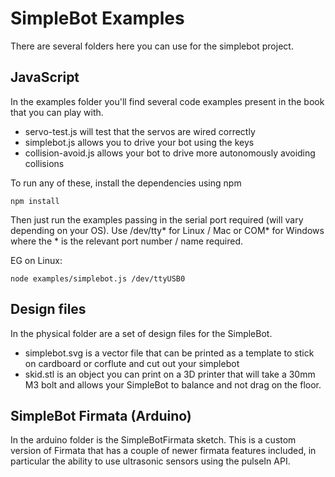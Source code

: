 # SimpleBot Examples

There are several folders here you can use for the simplebot project.

## JavaScript

In the examples folder you'll find several code examples present in the book
that you can play with.

* servo-test.js will test that the servos are wired correctly
* simplebot.js allows you to drive your bot using the keys
* collision-avoid.js allows your bot to drive more autonomously avoiding collisions

To run any of these, install the dependencies using npm

```
npm install
```

Then just run the examples passing in the serial port required (will vary 
depending on your OS). Use /dev/tty* for Linux / Mac or COM* for Windows where
the * is the relevant port number / name required. 

EG on Linux:

```
node examples/simplebot.js /dev/ttyUSB0
```

## Design files

In the physical folder are a set of design files for the SimpleBot.

* simplebot.svg is a vector file that can be printed as a template to stick
on cardboard or corflute and cut out your simplebot
* skid.stl is an object you can print on a 3D printer that will take a 30mm M3 
bolt and allows your SimpleBot to balance and not drag on the floor.

## SimpleBot Firmata (Arduino)

In the arduino folder is the SimpleBotFirmata sketch. This is a custom version
of Firmata that has a couple of newer firmata features included, in particular
the ability to use ultrasonic sensors using the pulseIn API.
